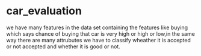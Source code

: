 # car_evaluation
we have many features in the data set containing the features like buying which says chance of buying that car is very high or high or low,in the same way there are many attrubutes we have to classify wheather it is accepted or not accepted and whether it is good or not.
